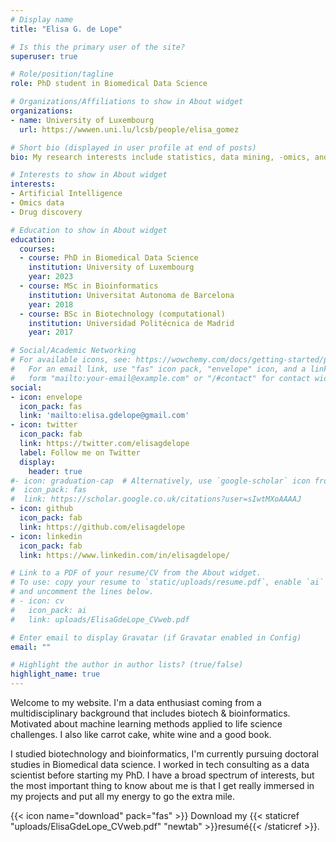 ```yaml
---
# Display name
title: "Elisa G. de Lope"

# Is this the primary user of the site?
superuser: true

# Role/position/tagline
role: PhD student in Biomedical Data Science

# Organizations/Affiliations to show in About widget
organizations:
- name: University of Luxembourg
  url: https://wwwen.uni.lu/lcsb/people/elisa_gomez

# Short bio (displayed in user profile at end of posts)
bio: My research interests include statistics, data mining, -omics, and drug discovery.

# Interests to show in About widget
interests:
- Artificial Intelligence
- Omics data
- Drug discovery

# Education to show in About widget
education:
  courses:
  - course: PhD in Biomedical Data Science
    institution: University of Luxembourg
    year: 2023
  - course: MSc in Bioinformatics
    institution: Universitat Autonoma de Barcelona
    year: 2018
  - course: BSc in Biotechnology (computational)
    institution: Universidad Politécnica de Madrid
    year: 2017

# Social/Academic Networking
# For available icons, see: https://wowchemy.com/docs/getting-started/page-builder/#icons
#   For an email link, use "fas" icon pack, "envelope" icon, and a link in the
#   form "mailto:your-email@example.com" or "/#contact" for contact widget.
social:
- icon: envelope
  icon_pack: fas
  link: 'mailto:elisa.gdelope@gmail.com'
- icon: twitter
  icon_pack: fab
  link: https://twitter.com/elisagdelope
  label: Follow me on Twitter
  display:
    header: true
#- icon: graduation-cap  # Alternatively, use `google-scholar` icon from `ai` icon pack
#  icon_pack: fas
#  link: https://scholar.google.co.uk/citations?user=sIwtMXoAAAAJ
- icon: github
  icon_pack: fab
  link: https://github.com/elisagdelope
- icon: linkedin
  icon_pack: fab
  link: https://www.linkedin.com/in/elisagdelope/

# Link to a PDF of your resume/CV from the About widget.
# To use: copy your resume to `static/uploads/resume.pdf`, enable `ai` icons in `params.toml`,
# and uncomment the lines below.
# - icon: cv
#   icon_pack: ai
#   link: uploads/ElisaGdeLope_CVweb.pdf

# Enter email to display Gravatar (if Gravatar enabled in Config)
email: ""

# Highlight the author in author lists? (true/false)
highlight_name: true
---
```


Welcome to my website. I'm a data enthusiast coming from a multidisciplinary background that includes biotech & bioinformatics. Motivated about machine learning methods applied to life science challenges. I also like carrot cake, white wine and a good book.


I studied biotechnology and bioinformatics, I'm currently pursuing doctoral studies in Biomedical data science. I worked in tech consulting as a data scientist before starting my PhD. I have a broad spectrum of interests, but the most important thing to know about me is that I get really immersed in my projects and put all my energy to go the extra mile.


{{< icon name="download" pack="fas" >}} Download my {{< staticref "uploads/ElisaGdeLope_CVweb.pdf" "newtab" >}}resumé{{< /staticref >}}.
